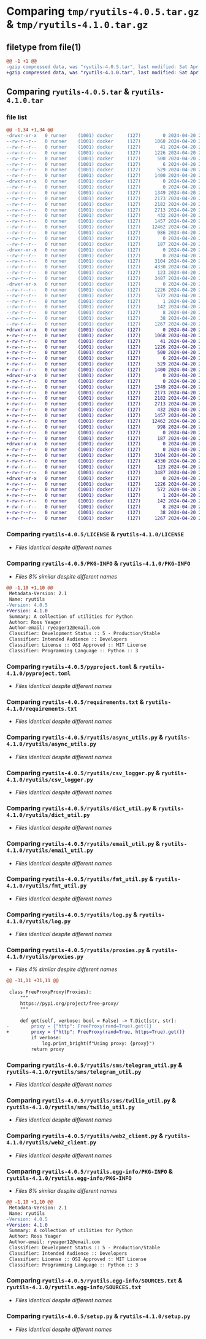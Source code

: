# Comparing `tmp/ryutils-4.0.5.tar.gz` & `tmp/ryutils-4.1.0.tar.gz`

## filetype from file(1)

```diff
@@ -1 +1 @@
-gzip compressed data, was "ryutils-4.0.5.tar", last modified: Sat Apr 20 22:15:14 2024, max compression
+gzip compressed data, was "ryutils-4.1.0.tar", last modified: Sat Apr 20 22:44:48 2024, max compression
```

## Comparing `ryutils-4.0.5.tar` & `ryutils-4.1.0.tar`

### file list

```diff
@@ -1,34 +1,34 @@
-drwxr-xr-x   0 runner    (1001) docker     (127)        0 2024-04-20 22:15:14.813786 ryutils-4.0.5/
--rw-r--r--   0 runner    (1001) docker     (127)     1068 2024-04-20 22:15:10.000000 ryutils-4.0.5/LICENSE
--rw-r--r--   0 runner    (1001) docker     (127)       41 2024-04-20 22:15:10.000000 ryutils-4.0.5/MANIFEST.in
--rw-r--r--   0 runner    (1001) docker     (127)     1226 2024-04-20 22:15:14.813786 ryutils-4.0.5/PKG-INFO
--rw-r--r--   0 runner    (1001) docker     (127)      500 2024-04-20 22:15:10.000000 ryutils-4.0.5/README.md
--rw-r--r--   0 runner    (1001) docker     (127)        6 2024-04-20 22:15:10.000000 ryutils-4.0.5/VERSION
--rw-r--r--   0 runner    (1001) docker     (127)      529 2024-04-20 22:15:10.000000 ryutils-4.0.5/pyproject.toml
--rw-r--r--   0 runner    (1001) docker     (127)     1400 2024-04-20 22:15:10.000000 ryutils-4.0.5/requirements.txt
-drwxr-xr-x   0 runner    (1001) docker     (127)        0 2024-04-20 22:15:14.813786 ryutils-4.0.5/ryutils/
--rw-r--r--   0 runner    (1001) docker     (127)        0 2024-04-20 22:15:10.000000 ryutils-4.0.5/ryutils/__init__.py
--rw-r--r--   0 runner    (1001) docker     (127)     1349 2024-04-20 22:15:10.000000 ryutils-4.0.5/ryutils/async_utils.py
--rw-r--r--   0 runner    (1001) docker     (127)     2173 2024-04-20 22:15:10.000000 ryutils-4.0.5/ryutils/csv_logger.py
--rw-r--r--   0 runner    (1001) docker     (127)     2182 2024-04-20 22:15:10.000000 ryutils-4.0.5/ryutils/dict_util.py
--rw-r--r--   0 runner    (1001) docker     (127)     2713 2024-04-20 22:15:10.000000 ryutils-4.0.5/ryutils/email_util.py
--rw-r--r--   0 runner    (1001) docker     (127)      432 2024-04-20 22:15:10.000000 ryutils-4.0.5/ryutils/file_util.py
--rw-r--r--   0 runner    (1001) docker     (127)     1457 2024-04-20 22:15:10.000000 ryutils-4.0.5/ryutils/fmt_util.py
--rw-r--r--   0 runner    (1001) docker     (127)    12462 2024-04-20 22:15:10.000000 ryutils-4.0.5/ryutils/log.py
--rw-r--r--   0 runner    (1001) docker     (127)      986 2024-04-20 22:15:10.000000 ryutils-4.0.5/ryutils/proxies.py
--rw-r--r--   0 runner    (1001) docker     (127)        0 2024-04-20 22:15:10.000000 ryutils-4.0.5/ryutils/py.typed
--rw-r--r--   0 runner    (1001) docker     (127)      187 2024-04-20 22:15:10.000000 ryutils-4.0.5/ryutils/short_url.py
-drwxr-xr-x   0 runner    (1001) docker     (127)        0 2024-04-20 22:15:14.813786 ryutils-4.0.5/ryutils/sms/
--rw-r--r--   0 runner    (1001) docker     (127)        0 2024-04-20 22:15:10.000000 ryutils-4.0.5/ryutils/sms/__init__.py
--rw-r--r--   0 runner    (1001) docker     (127)     3104 2024-04-20 22:15:10.000000 ryutils-4.0.5/ryutils/sms/telegram_util.py
--rw-r--r--   0 runner    (1001) docker     (127)     4330 2024-04-20 22:15:10.000000 ryutils-4.0.5/ryutils/sms/twilio_util.py
--rw-r--r--   0 runner    (1001) docker     (127)      123 2024-04-20 22:15:10.000000 ryutils-4.0.5/ryutils/wait.py
--rw-r--r--   0 runner    (1001) docker     (127)     3487 2024-04-20 22:15:10.000000 ryutils-4.0.5/ryutils/web2_client.py
-drwxr-xr-x   0 runner    (1001) docker     (127)        0 2024-04-20 22:15:14.813786 ryutils-4.0.5/ryutils.egg-info/
--rw-r--r--   0 runner    (1001) docker     (127)     1226 2024-04-20 22:15:14.000000 ryutils-4.0.5/ryutils.egg-info/PKG-INFO
--rw-r--r--   0 runner    (1001) docker     (127)      572 2024-04-20 22:15:14.000000 ryutils-4.0.5/ryutils.egg-info/SOURCES.txt
--rw-r--r--   0 runner    (1001) docker     (127)        1 2024-04-20 22:15:14.000000 ryutils-4.0.5/ryutils.egg-info/dependency_links.txt
--rw-r--r--   0 runner    (1001) docker     (127)      142 2024-04-20 22:15:14.000000 ryutils-4.0.5/ryutils.egg-info/requires.txt
--rw-r--r--   0 runner    (1001) docker     (127)        8 2024-04-20 22:15:14.000000 ryutils-4.0.5/ryutils.egg-info/top_level.txt
--rw-r--r--   0 runner    (1001) docker     (127)       38 2024-04-20 22:15:14.813786 ryutils-4.0.5/setup.cfg
--rw-r--r--   0 runner    (1001) docker     (127)     1267 2024-04-20 22:15:10.000000 ryutils-4.0.5/setup.py
+drwxr-xr-x   0 runner    (1001) docker     (127)        0 2024-04-20 22:44:48.490510 ryutils-4.1.0/
+-rw-r--r--   0 runner    (1001) docker     (127)     1068 2024-04-20 22:44:41.000000 ryutils-4.1.0/LICENSE
+-rw-r--r--   0 runner    (1001) docker     (127)       41 2024-04-20 22:44:41.000000 ryutils-4.1.0/MANIFEST.in
+-rw-r--r--   0 runner    (1001) docker     (127)     1226 2024-04-20 22:44:48.490510 ryutils-4.1.0/PKG-INFO
+-rw-r--r--   0 runner    (1001) docker     (127)      500 2024-04-20 22:44:41.000000 ryutils-4.1.0/README.md
+-rw-r--r--   0 runner    (1001) docker     (127)        6 2024-04-20 22:44:41.000000 ryutils-4.1.0/VERSION
+-rw-r--r--   0 runner    (1001) docker     (127)      529 2024-04-20 22:44:41.000000 ryutils-4.1.0/pyproject.toml
+-rw-r--r--   0 runner    (1001) docker     (127)     1400 2024-04-20 22:44:41.000000 ryutils-4.1.0/requirements.txt
+drwxr-xr-x   0 runner    (1001) docker     (127)        0 2024-04-20 22:44:48.486510 ryutils-4.1.0/ryutils/
+-rw-r--r--   0 runner    (1001) docker     (127)        0 2024-04-20 22:44:41.000000 ryutils-4.1.0/ryutils/__init__.py
+-rw-r--r--   0 runner    (1001) docker     (127)     1349 2024-04-20 22:44:41.000000 ryutils-4.1.0/ryutils/async_utils.py
+-rw-r--r--   0 runner    (1001) docker     (127)     2173 2024-04-20 22:44:41.000000 ryutils-4.1.0/ryutils/csv_logger.py
+-rw-r--r--   0 runner    (1001) docker     (127)     2182 2024-04-20 22:44:41.000000 ryutils-4.1.0/ryutils/dict_util.py
+-rw-r--r--   0 runner    (1001) docker     (127)     2713 2024-04-20 22:44:41.000000 ryutils-4.1.0/ryutils/email_util.py
+-rw-r--r--   0 runner    (1001) docker     (127)      432 2024-04-20 22:44:41.000000 ryutils-4.1.0/ryutils/file_util.py
+-rw-r--r--   0 runner    (1001) docker     (127)     1457 2024-04-20 22:44:41.000000 ryutils-4.1.0/ryutils/fmt_util.py
+-rw-r--r--   0 runner    (1001) docker     (127)    12462 2024-04-20 22:44:41.000000 ryutils-4.1.0/ryutils/log.py
+-rw-r--r--   0 runner    (1001) docker     (127)      998 2024-04-20 22:44:41.000000 ryutils-4.1.0/ryutils/proxies.py
+-rw-r--r--   0 runner    (1001) docker     (127)        0 2024-04-20 22:44:41.000000 ryutils-4.1.0/ryutils/py.typed
+-rw-r--r--   0 runner    (1001) docker     (127)      187 2024-04-20 22:44:41.000000 ryutils-4.1.0/ryutils/short_url.py
+drwxr-xr-x   0 runner    (1001) docker     (127)        0 2024-04-20 22:44:48.490510 ryutils-4.1.0/ryutils/sms/
+-rw-r--r--   0 runner    (1001) docker     (127)        0 2024-04-20 22:44:41.000000 ryutils-4.1.0/ryutils/sms/__init__.py
+-rw-r--r--   0 runner    (1001) docker     (127)     3104 2024-04-20 22:44:41.000000 ryutils-4.1.0/ryutils/sms/telegram_util.py
+-rw-r--r--   0 runner    (1001) docker     (127)     4330 2024-04-20 22:44:41.000000 ryutils-4.1.0/ryutils/sms/twilio_util.py
+-rw-r--r--   0 runner    (1001) docker     (127)      123 2024-04-20 22:44:41.000000 ryutils-4.1.0/ryutils/wait.py
+-rw-r--r--   0 runner    (1001) docker     (127)     3487 2024-04-20 22:44:41.000000 ryutils-4.1.0/ryutils/web2_client.py
+drwxr-xr-x   0 runner    (1001) docker     (127)        0 2024-04-20 22:44:48.490510 ryutils-4.1.0/ryutils.egg-info/
+-rw-r--r--   0 runner    (1001) docker     (127)     1226 2024-04-20 22:44:48.000000 ryutils-4.1.0/ryutils.egg-info/PKG-INFO
+-rw-r--r--   0 runner    (1001) docker     (127)      572 2024-04-20 22:44:48.000000 ryutils-4.1.0/ryutils.egg-info/SOURCES.txt
+-rw-r--r--   0 runner    (1001) docker     (127)        1 2024-04-20 22:44:48.000000 ryutils-4.1.0/ryutils.egg-info/dependency_links.txt
+-rw-r--r--   0 runner    (1001) docker     (127)      142 2024-04-20 22:44:48.000000 ryutils-4.1.0/ryutils.egg-info/requires.txt
+-rw-r--r--   0 runner    (1001) docker     (127)        8 2024-04-20 22:44:48.000000 ryutils-4.1.0/ryutils.egg-info/top_level.txt
+-rw-r--r--   0 runner    (1001) docker     (127)       38 2024-04-20 22:44:48.490510 ryutils-4.1.0/setup.cfg
+-rw-r--r--   0 runner    (1001) docker     (127)     1267 2024-04-20 22:44:41.000000 ryutils-4.1.0/setup.py
```

### Comparing `ryutils-4.0.5/LICENSE` & `ryutils-4.1.0/LICENSE`

 * *Files identical despite different names*

### Comparing `ryutils-4.0.5/PKG-INFO` & `ryutils-4.1.0/PKG-INFO`

 * *Files 8% similar despite different names*

```diff
@@ -1,10 +1,10 @@
 Metadata-Version: 2.1
 Name: ryutils
-Version: 4.0.5
+Version: 4.1.0
 Summary: A collection of utilities for Python
 Author: Ross Yeager
 Author-email: ryeager12@email.com
 Classifier: Development Status :: 5 - Production/Stable
 Classifier: Intended Audience :: Developers
 Classifier: License :: OSI Approved :: MIT License
 Classifier: Programming Language :: Python :: 3
```

### Comparing `ryutils-4.0.5/pyproject.toml` & `ryutils-4.1.0/pyproject.toml`

 * *Files identical despite different names*

### Comparing `ryutils-4.0.5/requirements.txt` & `ryutils-4.1.0/requirements.txt`

 * *Files identical despite different names*

### Comparing `ryutils-4.0.5/ryutils/async_utils.py` & `ryutils-4.1.0/ryutils/async_utils.py`

 * *Files identical despite different names*

### Comparing `ryutils-4.0.5/ryutils/csv_logger.py` & `ryutils-4.1.0/ryutils/csv_logger.py`

 * *Files identical despite different names*

### Comparing `ryutils-4.0.5/ryutils/dict_util.py` & `ryutils-4.1.0/ryutils/dict_util.py`

 * *Files identical despite different names*

### Comparing `ryutils-4.0.5/ryutils/email_util.py` & `ryutils-4.1.0/ryutils/email_util.py`

 * *Files identical despite different names*

### Comparing `ryutils-4.0.5/ryutils/fmt_util.py` & `ryutils-4.1.0/ryutils/fmt_util.py`

 * *Files identical despite different names*

### Comparing `ryutils-4.0.5/ryutils/log.py` & `ryutils-4.1.0/ryutils/log.py`

 * *Files identical despite different names*

### Comparing `ryutils-4.0.5/ryutils/proxies.py` & `ryutils-4.1.0/ryutils/proxies.py`

 * *Files 4% similar despite different names*

```diff
@@ -31,11 +31,11 @@
 
 class FreeProxyProxy(Proxies):
     """
     https://pypi.org/project/free-proxy/
     """
 
     def get(self, verbose: bool = False) -> T.Dict[str, str]:
-        proxy = {"http": FreeProxy(rand=True).get()}
+        proxy = {"http": FreeProxy(rand=True, https=True).get()}
         if verbose:
             log.print_bright(f"Using proxy: {proxy}")
         return proxy
```

### Comparing `ryutils-4.0.5/ryutils/sms/telegram_util.py` & `ryutils-4.1.0/ryutils/sms/telegram_util.py`

 * *Files identical despite different names*

### Comparing `ryutils-4.0.5/ryutils/sms/twilio_util.py` & `ryutils-4.1.0/ryutils/sms/twilio_util.py`

 * *Files identical despite different names*

### Comparing `ryutils-4.0.5/ryutils/web2_client.py` & `ryutils-4.1.0/ryutils/web2_client.py`

 * *Files identical despite different names*

### Comparing `ryutils-4.0.5/ryutils.egg-info/PKG-INFO` & `ryutils-4.1.0/ryutils.egg-info/PKG-INFO`

 * *Files 8% similar despite different names*

```diff
@@ -1,10 +1,10 @@
 Metadata-Version: 2.1
 Name: ryutils
-Version: 4.0.5
+Version: 4.1.0
 Summary: A collection of utilities for Python
 Author: Ross Yeager
 Author-email: ryeager12@email.com
 Classifier: Development Status :: 5 - Production/Stable
 Classifier: Intended Audience :: Developers
 Classifier: License :: OSI Approved :: MIT License
 Classifier: Programming Language :: Python :: 3
```

### Comparing `ryutils-4.0.5/ryutils.egg-info/SOURCES.txt` & `ryutils-4.1.0/ryutils.egg-info/SOURCES.txt`

 * *Files identical despite different names*

### Comparing `ryutils-4.0.5/setup.py` & `ryutils-4.1.0/setup.py`

 * *Files identical despite different names*

